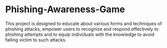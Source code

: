# Phishing-Awareness-Game
This project is designed to educate about various forms and techniques of phishing attacks, empower users to recognize and respond effectively to phishing attempts and to equip individuals with the knowledge to avoid falling victim to such attacks.
